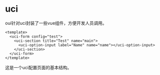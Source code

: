 # uci

oui针对uci封装了一些vue组件，方便开发人员调用。

``` vue
<template>
  <uci-form config="test">
    <uci-section title="Test" name="main">
      <uci-option-input label="Name" name="name"></uci-option-input>
    </uci-section>
  </uci-form>
</template>
```
这是一个uci配置页面的基本结构。
